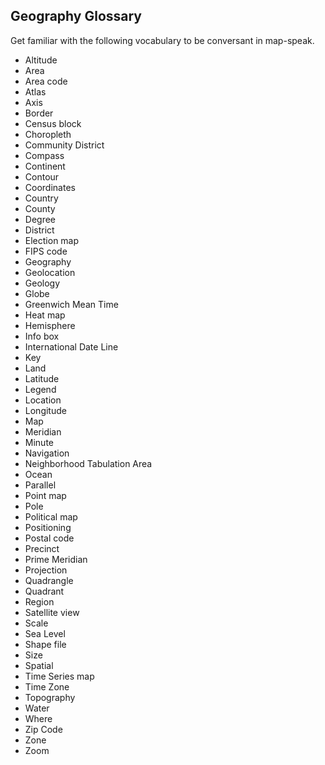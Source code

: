 ## Geography Glossary
Get familiar with the following vocabulary to be conversant in map-speak.
- Altitude
- Area
- Area code
- Atlas
- Axis
- Border
- Census block
- Choropleth
- Community District
- Compass
- Continent
- Contour
- Coordinates
- Country
- County
- Degree
- District
- Election map
- FIPS code
- Geography
- Geolocation
- Geology
- Globe
- Greenwich Mean Time
- Heat map
- Hemisphere
- Info box
- International Date Line
- Key
- Land
- Latitude
- Legend
- Location
- Longitude
- Map
- Meridian
- Minute
- Navigation
- Neighborhood Tabulation Area
- Ocean
- Parallel
- Point map
- Pole
- Political map
- Positioning
- Postal code
- Precinct
- Prime Meridian
- Projection
- Quadrangle
- Quadrant
- Region
- Satellite view
- Scale
- Sea Level
- Shape file
- Size
- Spatial
- Time Series map
- Time Zone
- Topography
- Water
- Where
- Zip Code
- Zone
- Zoom
